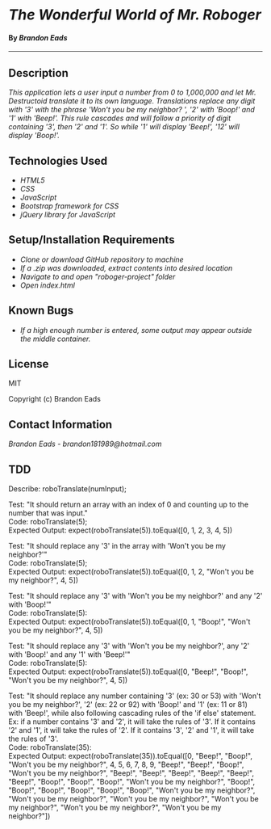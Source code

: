 # _The Wonderful World of Mr. Roboger_

#### By _**Brandon Eads**_

---

## Description

_This application lets a user input a number from 0 to 1,000,000 and let Mr. Destructoid translate it to its own language. Translations replace any digit with '3' with the phrase 'Won't you be my neighbor?
', '2' with 'Boop!' and '1' with 'Beep!'. This rule cascades and will follow a priority of digit containing '3', then '2' and '1'. So while '1' will display 'Beep!', '12' will display 'Boop!'._

## Technologies Used

* _HTML5_
* _CSS_
* _JavaScript_
* _Bootstrap framework for CSS_
* _jQuery library for JavaScript_



## Setup/Installation Requirements

* _Clone or download GitHub repository to machine_
* _If a .zip was downloaded, extract contents into desired location_
* _Navigate to and open "roboger-project" folder_
* _Open index.html_


## Known Bugs

* _If a high enough number is entered, some output may appear outside the middle container._


## License

MIT

Copyright (c) Brandon Eads

## Contact Information

_Brandon Eads - brandon181989@hotmail.com_


## TDD

Describe: roboTranslate(numInput);

Test: "It should return an array with an index of 0 and counting up to the number that was input."  
Code: roboTranslate(5);  
Expected Output: expect(roboTranslate(5)).toEqual([0, 1, 2, 3, 4, 5])

Test: "It should replace any '3' in the array with 'Won't you be my neighbor?'"  
Code: roboTranslate(5);  
Expected Output: expect(roboTranslate(5)).toEqual([0, 1, 2, "Won't you be my neighbor?", 4, 5])

Test: "It should replace any '3' with 'Won't you be my neighbor?' and any '2' with 'Boop!'"  
Code: roboTranslate(5):  
Expected Output: expect(roboTranslate(5)).toEqual([0, 1, "Boop!", "Won't you be my neighbor?", 4, 5])

Test: "It should replace any '3' with 'Won't you be my neighbor?', any '2' with 'Boop!' and any '1' with 'Beep!'"  
Code: roboTranslate(5):  
Expected Output: expect(roboTranslate(5)).toEqual([0, "Beep!", "Boop!", "Won't you be my neighbor?", 4, 5])

Test: "It should replace any number containing '3' (ex: 30 or 53) with 'Won't you be my neighbor?', '2' (ex: 22 or 92) with 'Boop!' and '1' (ex: 11 or 81) with 'Beep!', while also following cascading rules of the 'if else' statement. Ex: if a number contains '3' and '2', it will take the rules of '3'. If it contains '2' and '1', it will take the rules of '2'. If it contains '3', '2' and '1', it will take the rules of '3'.  
Code: roboTranslate(35):  
Expected Output: expect(roboTranslate(35)).toEqual([0, "Beep!", "Boop!", "Won't you be my neighbor?", 4, 5, 6, 7, 8, 9, "Beep!", "Beep!", "Boop!", "Won't you be my neighbor?", "Beep!", "Beep!", "Beep!", "Beep!", "Beep!", "Beep!", "Boop!", "Boop!", "Boop!", "Won't you be my neighbor?", "Boop!", "Boop!", "Boop!", "Boop!", "Boop!", "Boop!", "Won't you be my neighbor?", "Won't you be my neighbor?", "Won't you be my neighbor?", "Won't you be my neighbor?", "Won't you be my neighbor?", "Won't you be my neighbor?"])